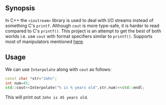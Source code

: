 ## Synopsis

In C++ the `<iostream>` library is used to deal with I/O streams instead of something C's `printf`. Although `cout` is more type-safe, it is harder to read compared to C's `printf()`. This project is an attempt to get the best of both worlds i.e. use `cout` with format specifiers similar to `printf()`. Supports most of manipulators mentioned [here](http://en.cppreference.com/w/cpp/io/manip).

## Usage

We can use `Interpolate` along with `cout` as follows:

```c++
const char *str="John";
int num=45;
std::cout<<Interpolate("% is % years old",str,num)<<std::endl;
```

This will print out `John is 45 years old`.